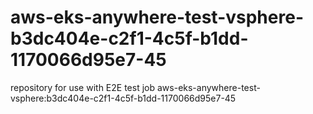 # aws-eks-anywhere-test-vsphere-b3dc404e-c2f1-4c5f-b1dd-1170066d95e7-45
repository for use with E2E test job aws-eks-anywhere-test-vsphere:b3dc404e-c2f1-4c5f-b1dd-1170066d95e7-45
